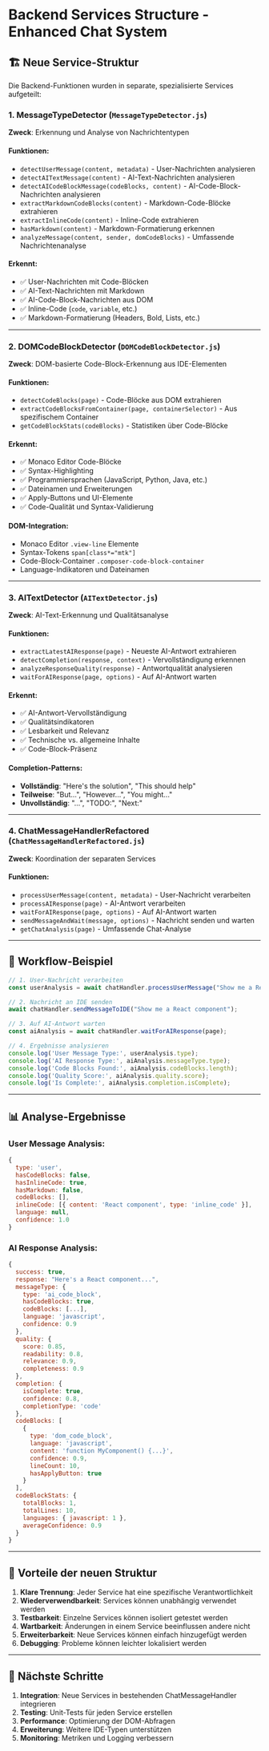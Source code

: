 # Backend Services Structure - Enhanced Chat System

## 🏗️ **Neue Service-Struktur**

Die Backend-Funktionen wurden in separate, spezialisierte Services aufgeteilt:

### **1. MessageTypeDetector** (`MessageTypeDetector.js`)
**Zweck**: Erkennung und Analyse von Nachrichtentypen

#### **Funktionen:**
- `detectUserMessage(content, metadata)` - User-Nachrichten analysieren
- `detectAITextMessage(content)` - AI-Text-Nachrichten analysieren  
- `detectAICodeBlockMessage(codeBlocks, content)` - AI-Code-Block-Nachrichten analysieren
- `extractMarkdownCodeBlocks(content)` - Markdown-Code-Blöcke extrahieren
- `extractInlineCode(content)` - Inline-Code extrahieren
- `hasMarkdown(content)` - Markdown-Formatierung erkennen
- `analyzeMessage(content, sender, domCodeBlocks)` - Umfassende Nachrichtenanalyse

#### **Erkennt:**
- ✅ User-Nachrichten mit Code-Blöcken
- ✅ AI-Text-Nachrichten mit Markdown
- ✅ AI-Code-Block-Nachrichten aus DOM
- ✅ Inline-Code (`code`, `variable`, etc.)
- ✅ Markdown-Formatierung (Headers, Bold, Lists, etc.)

---

### **2. DOMCodeBlockDetector** (`DOMCodeBlockDetector.js`)
**Zweck**: DOM-basierte Code-Block-Erkennung aus IDE-Elementen

#### **Funktionen:**
- `detectCodeBlocks(page)` - Code-Blöcke aus DOM extrahieren
- `extractCodeBlocksFromContainer(page, containerSelector)` - Aus spezifischem Container
- `getCodeBlockStats(codeBlocks)` - Statistiken über Code-Blöcke

#### **Erkennt:**
- ✅ Monaco Editor Code-Blöcke
- ✅ Syntax-Highlighting
- ✅ Programmiersprachen (JavaScript, Python, Java, etc.)
- ✅ Dateinamen und Erweiterungen
- ✅ Apply-Buttons und UI-Elemente
- ✅ Code-Qualität und Syntax-Validierung

#### **DOM-Integration:**
- Monaco Editor `.view-line` Elemente
- Syntax-Tokens `span[class*="mtk"]`
- Code-Block-Container `.composer-code-block-container`
- Language-Indikatoren und Dateinamen

---

### **3. AITextDetector** (`AITextDetector.js`)
**Zweck**: AI-Text-Erkennung und Qualitätsanalyse

#### **Funktionen:**
- `extractLatestAIResponse(page)` - Neueste AI-Antwort extrahieren
- `detectCompletion(response, context)` - Vervollständigung erkennen
- `analyzeResponseQuality(response)` - Antwortqualität analysieren
- `waitForAIResponse(page, options)` - Auf AI-Antwort warten

#### **Erkennt:**
- ✅ AI-Antwort-Vervollständigung
- ✅ Qualitätsindikatoren
- ✅ Lesbarkeit und Relevanz
- ✅ Technische vs. allgemeine Inhalte
- ✅ Code-Block-Präsenz

#### **Completion-Patterns:**
- **Vollständig**: "Here's the solution", "This should help"
- **Teilweise**: "But...", "However...", "You might..."
- **Unvollständig**: "...", "TODO:", "Next:"

---

### **4. ChatMessageHandlerRefactored** (`ChatMessageHandlerRefactored.js`)
**Zweck**: Koordination der separaten Services

#### **Funktionen:**
- `processUserMessage(content, metadata)` - User-Nachricht verarbeiten
- `processAIResponse(page)` - AI-Antwort verarbeiten
- `waitForAIResponse(page, options)` - Auf AI-Antwort warten
- `sendMessageAndWait(message, options)` - Nachricht senden und warten
- `getChatAnalysis(page)` - Umfassende Chat-Analyse

---

## 🔄 **Workflow-Beispiel**

```javascript
// 1. User-Nachricht verarbeiten
const userAnalysis = await chatHandler.processUserMessage("Show me a React component");

// 2. Nachricht an IDE senden
await chatHandler.sendMessageToIDE("Show me a React component");

// 3. Auf AI-Antwort warten
const aiAnalysis = await chatHandler.waitForAIResponse(page);

// 4. Ergebnisse analysieren
console.log('User Message Type:', userAnalysis.type);
console.log('AI Response Type:', aiAnalysis.messageType.type);
console.log('Code Blocks Found:', aiAnalysis.codeBlocks.length);
console.log('Quality Score:', aiAnalysis.quality.score);
console.log('Is Complete:', aiAnalysis.completion.isComplete);
```

---

## 📊 **Analyse-Ergebnisse**

### **User Message Analysis:**
```javascript
{
  type: 'user',
  hasCodeBlocks: false,
  hasInlineCode: true,
  hasMarkdown: false,
  codeBlocks: [],
  inlineCode: [{ content: 'React component', type: 'inline_code' }],
  language: null,
  confidence: 1.0
}
```

### **AI Response Analysis:**
```javascript
{
  success: true,
  response: "Here's a React component...",
  messageType: {
    type: 'ai_code_block',
    hasCodeBlocks: true,
    codeBlocks: [...],
    language: 'javascript',
    confidence: 0.9
  },
  quality: {
    score: 0.85,
    readability: 0.8,
    relevance: 0.9,
    completeness: 0.9
  },
  completion: {
    isComplete: true,
    confidence: 0.8,
    completionType: 'code'
  },
  codeBlocks: [
    {
      type: 'dom_code_block',
      language: 'javascript',
      content: 'function MyComponent() {...}',
      confidence: 0.9,
      lineCount: 10,
      hasApplyButton: true
    }
  ],
  codeBlockStats: {
    totalBlocks: 1,
    totalLines: 10,
    languages: { javascript: 1 },
    averageConfidence: 0.9
  }
}
```

---

## 🎯 **Vorteile der neuen Struktur**

1. **Klare Trennung**: Jeder Service hat eine spezifische Verantwortlichkeit
2. **Wiederverwendbarkeit**: Services können unabhängig verwendet werden
3. **Testbarkeit**: Einzelne Services können isoliert getestet werden
4. **Wartbarkeit**: Änderungen in einem Service beeinflussen andere nicht
5. **Erweiterbarkeit**: Neue Services können einfach hinzugefügt werden
6. **Debugging**: Probleme können leichter lokalisiert werden

---

## 🚀 **Nächste Schritte**

1. **Integration**: Neue Services in bestehenden ChatMessageHandler integrieren
2. **Testing**: Unit-Tests für jeden Service erstellen
3. **Performance**: Optimierung der DOM-Abfragen
4. **Erweiterung**: Weitere IDE-Typen unterstützen
5. **Monitoring**: Metriken und Logging verbessern 